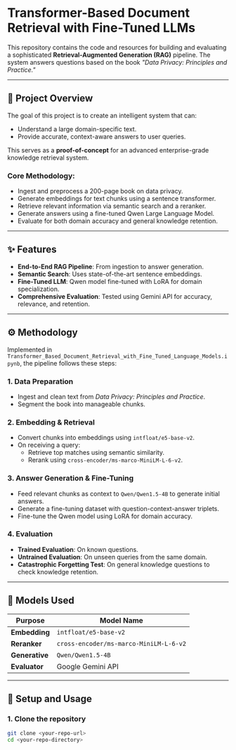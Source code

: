# Transformer-Based Document Retrieval with Fine-Tuned LLMs

This repository contains the code and resources for building and evaluating a sophisticated **Retrieval-Augmented Generation (RAG)** pipeline. The system answers questions based on the book *"Data Privacy: Principles and Practice."*

---

## 📖 Project Overview

The goal of this project is to create an intelligent system that can:
- Understand a large domain-specific text.
- Provide accurate, context-aware answers to user queries.

This serves as a **proof-of-concept** for an advanced enterprise-grade knowledge retrieval system.

### Core Methodology:
- Ingest and preprocess a 200-page book on data privacy.
- Generate embeddings for text chunks using a sentence transformer.
- Retrieve relevant information via semantic search and a reranker.
- Generate answers using a fine-tuned Qwen Large Language Model.
- Evaluate for both domain accuracy and general knowledge retention.

---

## ✨ Features

- **End-to-End RAG Pipeline**: From ingestion to answer generation.
- **Semantic Search**: Uses state-of-the-art sentence embeddings.
- **Fine-Tuned LLM**: Qwen model fine-tuned with LoRA for domain specialization.
- **Comprehensive Evaluation**: Tested using Gemini API for accuracy, relevance, and retention.

---

## ⚙️ Methodology

Implemented in `Transformer_Based_Document_Retrieval_with_Fine_Tuned_Language_Models.ipynb`, the pipeline follows these steps:

### 1. **Data Preparation**
- Ingest and clean text from *Data Privacy: Principles and Practice*.
- Segment the book into manageable chunks.

### 2. **Embedding & Retrieval**
- Convert chunks into embeddings using `intfloat/e5-base-v2`.
- On receiving a query:
  - Retrieve top matches using semantic similarity.
  - Rerank using `cross-encoder/ms-marco-MiniLM-L-6-v2`.

### 3. **Answer Generation & Fine-Tuning**
- Feed relevant chunks as context to `Qwen/Qwen1.5-4B` to generate initial answers.
- Generate a fine-tuning dataset with question-context-answer triplets.
- Fine-tune the Qwen model using LoRA for domain accuracy.

### 4. **Evaluation**
- **Trained Evaluation**: On known questions.
- **Untrained Evaluation**: On unseen queries from the same domain.
- **Catastrophic Forgetting Test**: On general knowledge questions to check knowledge retention.

---

## 🤖 Models Used

| Purpose             | Model Name                                      |
|---------------------|--------------------------------------------------|
| **Embedding**        | `intfloat/e5-base-v2`                           |
| **Reranker**         | `cross-encoder/ms-marco-MiniLM-L-6-v2`         |
| **Generative**       | `Qwen/Qwen1.5-4B`                               |
| **Evaluator**        | Google Gemini API                              |

---

## 🚀 Setup and Usage

### 1. Clone the repository
```bash
git clone <your-repo-url>
cd <your-repo-directory>
